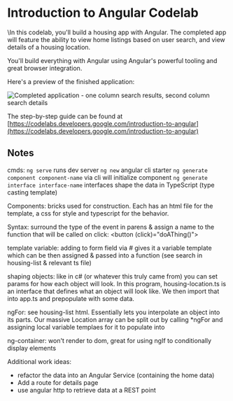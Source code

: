 # Introduction to Angular Codelab

\In this codelab, you'll build a housing app with Angular. The completed app will feature the ability to view home listings based on user search, and view details of a housing location.

You'll build everything with Angular using Angular's powerful tooling and great browser integration.

Here's a preview of the finished application:

![Completed application - one column search results, second column search details](9yB5AM9sBgVwfTR.png)

The step-by-step guide can be found at [https://codelabs.developers.google.com/introduction-to-angular](https://codelabs.developers.google.com/introduction-to-angular)


## Notes
cmds: 
`ng serve` runs dev server
`ng new` angular cli starter
`ng generate component component-name` via cli will initialize component
`ng generate interface interface-name` interfaces shape the data in TypeScript (type casting template)

Components: bricks used for construction. Each has an html file for the template, a css for style and typescript for the behavior.

Syntax: surround the type of the event in parens & assign a name to the function that will be called on click:
<button (click)="doAThing()">

template variable: adding to form field via # gives it a variable template which can be then assigned & passed into a function (see search in housing-list & relevant ts file)

shaping objects: like in c# (or whatever this truly came from) you can set params for how each object will look. In this program, housing-location.ts is an interface that defines what an object will look like. We then import that into app.ts and prepopulate with some data.

ngFor: see housing-list html.
Essentially lets you interpolate an object into its parts. Our massive Location array can be split out by calling *ngFor and assigning local variable templaes for it to populate into

ng-container: won't render to dom, great for using ngIf to conditionally display elements

Additional work ideas:
* refactor the data into an Angular Service (containing the home data)
* Add a route for details page
* use angular http to retrieve data at a REST point

